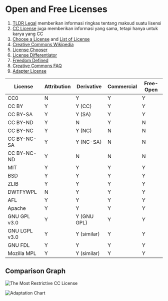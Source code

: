 # Open and Free Licenses

1. [TLDR Legal](https://tldrlegal.com) memberikan informasi ringkas tentang maksud suatu lisensi
2. [CC License](https://creativecommons.org/licenses/) juga memberikan informasi yang sama, tetapi hanya untuk karya yang CC
3. [Choose a License](https://choosealicense.com/appendix/) and [List of License](https://choosealicense.com/licenses/)
4. [Creative Commons Wikipedia](https://en.wikipedia.org/wiki/Creative_Commons_license)
5. [License Chooser](http://three.org/openart/license_chooser/)
6. [License Differentiator](http://oss-watch.ac.uk/apps/licdiff/)
7. [Freedom Defined](https://freedomdefined.org/Licenses)
8. [Creative Commons FAQ](https://creativecommons.org/faq/)
9. [Adapter License](http://discourse.col.org/t/if-i-derive-or-adapt-material-offered-under-a-creative-commons-license-which-cc-license-s-can-i-use/160)

|    License    | Attribution | Derivative  | Commercial | Free-Open |
| ------------- | ----------- | ----------- | ---------- | --------- |
| CC0           | N           | Y           | Y          | Y         |
| CC BY         | Y           | Y (CC)      | Y          | Y         |
| CC BY-SA      | Y           | Y (SA)      | Y          | Y         |
| CC BY-ND      | Y           | N           | Y          | N         |
| CC BY-NC      | Y           | Y (NC)      | N          | N         |
| CC BY-NC-SA   | Y           | Y (NC-SA)   | N          | N         |
| CC BY-NC-ND   | Y           | N           | N          | N         |
| MIT           | Y           | Y           | Y          | Y         |
| BSD           | Y           | Y           | Y          | Y         |
| ZLIB          | Y           | Y           | Y          | Y         |
| DWTFYWPL      | N           | Y           | Y          | Y         |
| AFL           | Y           | Y           | Y          | Y         |
| Apache        | Y           | Y           | Y          | Y         |
| GNU GPL v3.0  | Y           | Y (GNU GPL) | Y          | Y         |
| GNU LGPL v3.0 | Y           | Y (similar) | Y          | Y         |
| GNU FDL       | Y           | Y           | Y          | Y         |
| Mozilla MPL   | Y           | Y (similar) | Y          | Y         |



## Comparison Graph
![The Most Restrictive CC License](https://aws1.discourse-cdn.com/business6/uploads/col1/optimized/1X/49bebbf940fcd713a1b76d10aeb127f595a84615_2_690x372.PNG)

![Adaptation Chart](https://aws1.discourse-cdn.com/business6/uploads/col1/optimized/1X/c3f2821a0cafc2a299cfdf46d65805dcc71fb995_2_690x224.png)